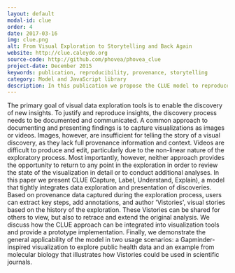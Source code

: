 ```yaml
---
layout: default
modal-id: clue
order: 4
date: 2017-03-16
img: clue.png
alt: From Visual Exploration to Storytelling and Back Again
website: http://clue.caleydo.org
source-code: http://github.com/phovea/phovea_clue
project-date: December 2015
keywords: publication, reproducibility, provenance, storytelling
category: Model and JavaScript library
description: In this publication we propose the CLUE model to reproduce and present visual exploration based on recorded provenance data. The CLUE model is available as a reusable JavaScript library.
---
```


The primary goal of visual data exploration tools is to enable the discovery of new insights. To justify and reproduce insights, the discovery process needs to be documented and communicated. A common approach to documenting and presenting findings is to capture visualizations as images or videos. Images, however, are insufficient for telling the story of a visual discovery, as they lack full provenance information and context. Videos are difficult to produce and edit, particularly due to the non-linear nature of the exploratory process. Most importantly, however, neither approach provides the opportunity to return to any point in the exploration in order to review the state of the visualization in detail or to conduct additional analyses. In this paper we present CLUE (Capture, Label, Understand, Explain), a model that tightly integrates data exploration and presentation of discoveries. Based on provenance data captured during the exploration process, users can extract key steps, add annotations, and author 'Vistories', visual stories based on the history of the exploration. These Vistories can be shared for others to view, but also to retrace and extend the original analysis. We discuss how the CLUE approach can be integrated into visualization tools and provide a prototype implementation. Finally, we demonstrate the general applicability of the model in two usage scenarios: a Gapminder-inspired visualization to explore public health data and an example from molecular biology that illustrates how Vistories could be used in scientific journals.
